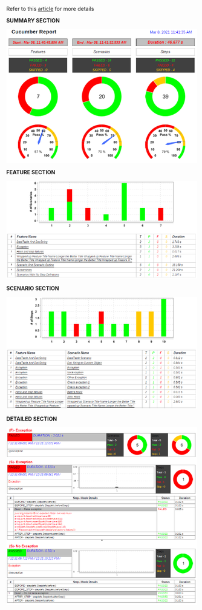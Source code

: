 Refer to this [article](https://ghchirp.site/2224/) for more details


**SUMMARY SECTION**

![sample](https://raw.githubusercontent.com/grasshopper7/extent-pdf-report/master/extent-pdf-report/summary.png)


**FEATURE SECTION**

![sample](https://raw.githubusercontent.com/grasshopper7/extent-pdf-report/master/extent-pdf-report/feature.png)


**SCENARIO SECTION**

![sample](https://raw.githubusercontent.com/grasshopper7/extent-pdf-report/master/extent-pdf-report/scenario.png)



**DETAILED SECTION**

![sample](https://raw.githubusercontent.com/grasshopper7/extent-pdf-report/master/extent-pdf-report/details.png)
